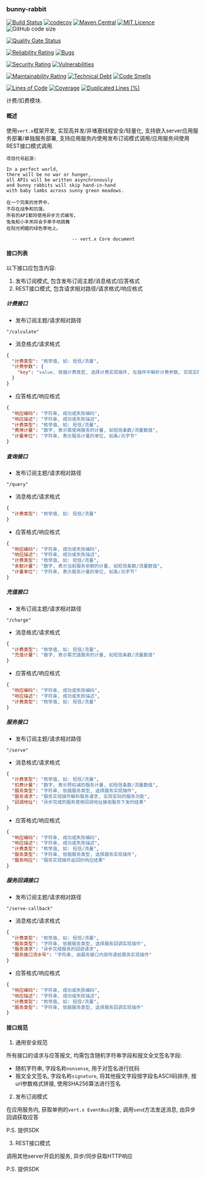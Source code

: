 ### bunny-rabbit

[![Build Status](https://travis-ci.org/CharLemAznable/bunny-rabbit.svg?branch=master)](https://travis-ci.org/CharLemAznable/bunny-rabbit)
[![codecov](https://codecov.io/gh/CharLemAznable/bunny-rabbit/branch/master/graph/badge.svg)](https://codecov.io/gh/CharLemAznable/bunny-rabbit)
[![Maven Central](https://maven-badges.herokuapp.com/maven-central/com.github.charlemaznable/bunny-rabbit/badge.svg)](https://maven-badges.herokuapp.com/maven-central/com.github.charlemaznable/bunny-rabbit/)
[![MIT Licence](https://badges.frapsoft.com/os/mit/mit.svg?v=103)](https://opensource.org/licenses/mit-license.php)
![GitHub code size](https://img.shields.io/github/languages/code-size/CharLemAznable/bunny-rabbit)

[![Quality Gate Status](https://sonarcloud.io/api/project_badges/measure?project=CharLemAznable_bunny-rabbit&metric=alert_status)](https://sonarcloud.io/dashboard?id=CharLemAznable_bunny-rabbit)

[![Reliability Rating](https://sonarcloud.io/api/project_badges/measure?project=CharLemAznable_bunny-rabbit&metric=reliability_rating)](https://sonarcloud.io/dashboard?id=CharLemAznable_bunny-rabbit)
[![Bugs](https://sonarcloud.io/api/project_badges/measure?project=CharLemAznable_bunny-rabbit&metric=bugs)](https://sonarcloud.io/dashboard?id=CharLemAznable_bunny-rabbit)

[![Security Rating](https://sonarcloud.io/api/project_badges/measure?project=CharLemAznable_bunny-rabbit&metric=security_rating)](https://sonarcloud.io/dashboard?id=CharLemAznable_bunny-rabbit)
[![Vulnerabilities](https://sonarcloud.io/api/project_badges/measure?project=CharLemAznable_bunny-rabbit&metric=vulnerabilities)](https://sonarcloud.io/dashboard?id=CharLemAznable_bunny-rabbit)

[![Maintainability Rating](https://sonarcloud.io/api/project_badges/measure?project=CharLemAznable_bunny-rabbit&metric=sqale_rating)](https://sonarcloud.io/dashboard?id=CharLemAznable_bunny-rabbit)
[![Technical Debt](https://sonarcloud.io/api/project_badges/measure?project=CharLemAznable_bunny-rabbit&metric=sqale_index)](https://sonarcloud.io/dashboard?id=CharLemAznable_bunny-rabbit)
[![Code Smells](https://sonarcloud.io/api/project_badges/measure?project=CharLemAznable_bunny-rabbit&metric=code_smells)](https://sonarcloud.io/dashboard?id=CharLemAznable_bunny-rabbit)

[![Lines of Code](https://sonarcloud.io/api/project_badges/measure?project=CharLemAznable_bunny-rabbit&metric=ncloc)](https://sonarcloud.io/dashboard?id=CharLemAznable_bunny-rabbit)
[![Coverage](https://sonarcloud.io/api/project_badges/measure?project=CharLemAznable_bunny-rabbit&metric=coverage)](https://sonarcloud.io/dashboard?id=CharLemAznable_bunny-rabbit)
[![Duplicated Lines (%)](https://sonarcloud.io/api/project_badges/measure?project=CharLemAznable_bunny-rabbit&metric=duplicated_lines_density)](https://sonarcloud.io/dashboard?id=CharLemAznable_bunny-rabbit)

计费/扣费模块.

#### 概述

使用```vert.x```框架开发, 实现高并发/非堵塞线程安全/轻量化, 支持嵌入server应用服务部署/单独服务部署, 支持应用服务内使用发布订阅模式调用/应用服务间使用REST接口模式调用.

```
项目代号起源:

In a perfect world,
there will be no war or hunger,
all APIs will be written asynchronously
and bunny rabbits will skip hand-in-hand
with baby lambs across sunny green meadows.

在一个完美的世界中，
不存在战争和饥饿，
所有的API都将使用异步方式编写，
兔兔和小羊羔将会手牵手地跳舞
在阳光明媚的绿色草地上。

                        -- vert.x Core document
```

#### 接口列表

以下接口应包含内容:

1. 发布订阅模式, 包含发布订阅主题/消息格式/应答格式
2. REST接口模式, 包含请求相对路径/请求格式/响应格式

##### 计费接口

* 发布订阅主题/请求相对路径
```text
"/calculate"
```

* 消息格式/请求格式
```json
{
  "计费类型": "枚举值, 如: 短信/流量",
  "计费参数": {
    "key": "value, 依据计费类型, 选择计费实现插件, 在插件中解析计费参数, 实现实际的计费功能"
  }
}
```

* 应答格式/响应格式
```json
{
  "响应编码": "字符串, 成功或失败编码",
  "响应描述": "字符串, 成功或失败描述",
  "计费类型": "枚举值, 如: 短信/流量",
  "费用计量": "数字, 表示需使用服务的计量, 如短信条数/流量数值",
  "计量单位": "字符串, 表示服务计量的单位, 如条/兆字节"
}
```

##### 查询接口

* 发布订阅主题/请求相对路径
```text
"/query"
```

* 消息格式/请求格式
```json
{
  "计费类型": "枚举值, 如: 短信/流量"
}
```

* 应答格式/响应格式
```json
{
  "响应编码": "字符串, 成功或失败编码",
  "响应描述": "字符串, 成功或失败描述",
  "计费类型": "枚举值, 如: 短信/流量",
  "余额计量": "数字, 表示当前服务余额的计量, 如短信条数/流量数值",
  "计量单位": "字符串, 表示服务计量的单位, 如条/兆字节"
}
```

##### 充值接口

* 发布订阅主题/请求相对路径
```text
"/charge"
```

* 消息格式/请求格式
```json
{
  "计费类型": "枚举值, 如: 短信/流量",
  "充值计量": "数字, 表示需充值服务的计量, 如短信条数/流量数值"
}
```

* 应答格式/响应格式
```json
{
  "响应编码": "字符串, 成功或失败编码",
  "响应描述": "字符串, 成功或失败描述",
  "计费类型": "枚举值, 如: 短信/流量"
}
```

##### 服务接口

* 发布订阅主题/请求相对路径
```text
"/serve"
```

* 消息格式/请求格式
```json
{
  "计费类型": "枚举值, 如: 短信/流量",
  "扣费计量": "数字, 表示预扣减的服务计量, 如短信条数/流量数值",
  "服务类型": "字符串, 依据服务类型, 选择服务实现插件",
  "服务请求": "服务实现插件解析服务请求, 实现实际的服务功能",
  "回调地址": "异步完成的服务使用回调地址接收服务下发的结果"
}
```

* 应答格式/响应格式
```json
{
  "响应编码": "字符串, 成功或失败编码",
  "响应描述": "字符串, 成功或失败描述",
  "计费类型": "枚举值, 如: 短信/流量",
  "服务类型": "字符串, 依据服务类型, 选择服务实现插件",
  "服务响应": "服务实现插件返回的响应结果"
}
```

##### 服务回调接口

* 发布订阅主题/请求相对路径
```text
"/serve-callback"
```

* 消息格式/请求格式
```json
{
  "计费类型": "枚举值, 如: 短信/流量",
  "服务类型": "字符串, 依据服务类型, 选择服务回调实现插件",
  "服务请求": "异步完成服务的回调请求",
  "服务接口流水号": "字符串, 由服务接口内部传递给服务实现插件"
}
```

* 应答格式/响应格式
```json
{
  "响应编码": "字符串, 成功或失败编码",
  "响应描述": "字符串, 成功或失败描述",
  "计费类型": "枚举值, 如: 短信/流量",
  "服务类型": "字符串, 依据服务类型, 选择服务回调实现插件"
}
```

#### 接口规范

1. 通用安全规范

所有接口的请求与应答报文, 均需包含随机字符串字段和报文全文签名字段:

* 随机字符串, 字段名称```nonsense```, 用于对签名进行扰码
* 报文全文签名, 字段名称```signature```, 将其他报文字段按字段名ASCII码排序, 按url参数格式拼接, 使用SHA256算法进行签名

2. 发布订阅模式

在应用服务内, 获取单例的```vert.x EventBus```对象, 调用```send```方法发送消息, 由异步回调获取应答

P.S. 提供SDK

3. REST接口模式

调用其他server开启的服务, 异步/同步获取HTTP响应

P.S. 提供SDK
